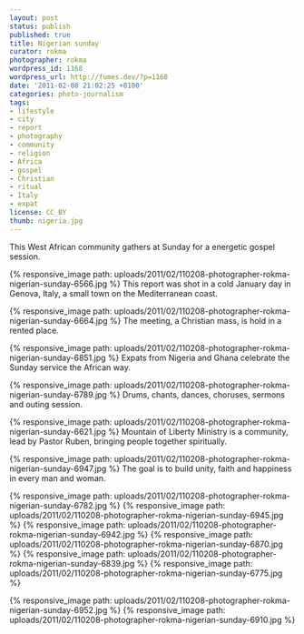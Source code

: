 ```yaml
---
layout: post
status: publish
published: true
title: Nigerian sunday
curator: rokma
photographer: rokma
wordpress_id: 1168
wordpress_url: http://fumes.dev/?p=1168
date: '2011-02-08 21:02:25 +0100'
categories: photo-journalism
tags:
- lifestyle
- city
- report
- photography
- community
- religion
- Africa
- gospel
- Christian
- ritual
- Italy
- expat
license: CC_BY
thumb: nigeria.jpg
---
```


This West African community gathers at Sunday for a energetic gospel session. 

{% responsive_image path: uploads/2011/02/110208-photographer-rokma-nigerian-sunday-6566.jpg %}
This report was shot in a cold January day in Genova, Italy, a small town on the Mediterranean coast. 

{% responsive_image path: uploads/2011/02/110208-photographer-rokma-nigerian-sunday-6664.jpg %} 
The meeting, a Christian mass, is hold in a rented place. 

{% responsive_image path: uploads/2011/02/110208-photographer-rokma-nigerian-sunday-6851.jpg %}
Expats from Nigeria and Ghana celebrate the Sunday service the African way. 

{% responsive_image path: uploads/2011/02/110208-photographer-rokma-nigerian-sunday-6789.jpg %} 
Drums, chants, dances, choruses, sermons and outing session. 



{% responsive_image path: uploads/2011/02/110208-photographer-rokma-nigerian-sunday-6621.jpg %}
 Mountain of Liberty Ministry is a community, lead by Pastor Ruben, bringing people together spiritually.

{% responsive_image path: uploads/2011/02/110208-photographer-rokma-nigerian-sunday-6947.jpg %} 
The goal is to build unity, faith and happiness in every man and woman. 


{% responsive_image path: uploads/2011/02/110208-photographer-rokma-nigerian-sunday-6782.jpg %}
{% responsive_image path: uploads/2011/02/110208-photographer-rokma-nigerian-sunday-6945.jpg %} 
{% responsive_image path: uploads/2011/02/110208-photographer-rokma-nigerian-sunday-6942.jpg %} 
{% responsive_image path: uploads/2011/02/110208-photographer-rokma-nigerian-sunday-6870.jpg %}
{% responsive_image path: uploads/2011/02/110208-photographer-rokma-nigerian-sunday-6839.jpg %}
{% responsive_image path: uploads/2011/02/110208-photographer-rokma-nigerian-sunday-6775.jpg %}

{% responsive_image path: uploads/2011/02/110208-photographer-rokma-nigerian-sunday-6952.jpg %}
{% responsive_image path: uploads/2011/02/110208-photographer-rokma-nigerian-sunday-6910.jpg %} 


